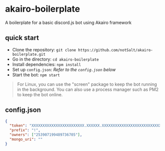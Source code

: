 # akairo-boilerplate

A boilerplate for a basic discord.js bot using Akairo framework

## quick start

* Clone the repository: `git clone https://github.com/notSalt/akairo-boilerplate.git`
* Go in the directory: `cd akairo-boilerplate`
* Install dependencies: `npm install`
* Set up `config.json`: *Refer to the `config.json` below*
* Start the bot: `npm start`

> For Linux, you can use the "screen" package to keep the bot running in the background.
> You can also use a process manager such as PM2 to keep the bot online.

## config.json

```json
{
  "token": "XXXXXXXXXXXXXXXXXXXXXXXX.XXXXXX.XXXXXXXXXXXXXXXXXXXXXXXXXXX",
  "prefix": "!",
  "owners": ["253907199489736705"],
  "mongo_uri": ""
}
```
